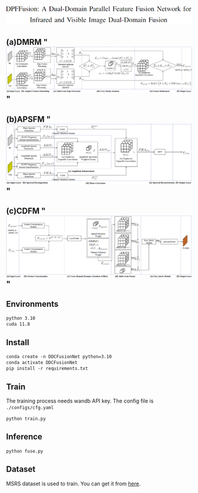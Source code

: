 # ![](./topic.png)


## (a)DMRM "![](./dmrm.png)"

## (b)APSFM "![](./apsfm.png)"

## (c)CDFM "![](./cdfm.png)"


## Environments

```
python 3.10
cuda 11.8
```

## Install

```
conda create -n DDCFusionNet python=3.10
conda activate DDCFusionNet
pip install -r requirements.txt
```

## Train

The training process needs wandb API key.
The config file is `./configs/cfg.yaml`

```
python train.py
```

## Inference

```
python fuse.py
```

## Dataset

MSRS dataset is used to train. You can get it from [here](https://pan.baidu.com/s/1IrlqjmyvwWe5OHZEiiAtTA?pwd=e6yg).
